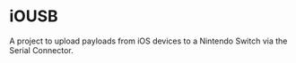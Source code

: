 # iOUSB

A project to upload payloads from iOS devices to a Nintendo Switch via the Serial Connector.
